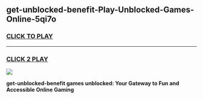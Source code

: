
## get-unblocked-benefit-Play-Unblocked-Games-Online-5qi7o
<h3>
<a href="https://premium76.site?title=get-unblocked-benefit&ref=25A">CLICK TO PLAY</a></h3>
<hr>

<h3>
<a href="https://premium76.site?title=get-unblocked-benefit&ref=25A">CLICK 2 PLAY</a>
  
</h3>

<a href="https://premium76.site?title=get-unblocked-benefit&ref=25A"><img src="https://clearcache.store/games.png"></a>


**get-unblocked-benefit games unblocked: Your Gateway to Fun and Accessible Online Gaming**
